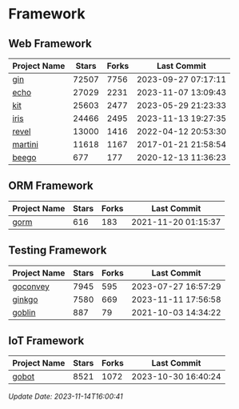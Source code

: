 # Framework

## Web Framework
| Project Name | Stars | Forks | Last Commit |
| ------------ | ----- | ----- | ----------- |
| [gin](https://github.com/gin-gonic/gin) | 72507 | 7756 | 2023-09-27 07:17:11 |
| [echo](https://github.com/labstack/echo) | 27029 | 2231 | 2023-11-07 13:09:43 |
| [kit](https://github.com/go-kit/kit) | 25603 | 2477 | 2023-05-29 21:23:33 |
| [iris](https://github.com/kataras/iris) | 24466 | 2495 | 2023-11-13 19:27:35 |
| [revel](https://github.com/revel/revel) | 13000 | 1416 | 2022-04-12 20:53:30 |
| [martini](https://github.com/go-martini/martini) | 11618 | 1167 | 2017-01-21 21:58:54 |
| [beego](https://github.com/astaxie/beego) | 677 | 177 | 2020-12-13 11:36:23 |

## ORM Framework
| Project Name | Stars | Forks | Last Commit |
| ------------ | ----- | ----- | ----------- |
| [gorm](https://github.com/jinzhu/gorm) | 616 | 183 | 2021-11-20 01:15:37 |

## Testing Framework
| Project Name | Stars | Forks | Last Commit |
| ------------ | ----- | ----- | ----------- |
| [goconvey](https://github.com/smartystreets/goconvey) | 7945 | 595 | 2023-07-27 16:57:29 |
| [ginkgo](https://github.com/onsi/ginkgo) | 7580 | 669 | 2023-11-11 17:56:58 |
| [goblin](https://github.com/franela/goblin) | 887 | 79 | 2021-10-03 14:34:22 |

## IoT Framework
| Project Name | Stars | Forks | Last Commit |
| ------------ | ----- | ----- | ----------- |
| [gobot](https://github.com/hybridgroup/gobot) | 8521 | 1072 | 2023-10-30 16:40:24 |

*Update Date: 2023-11-14T16:00:41*